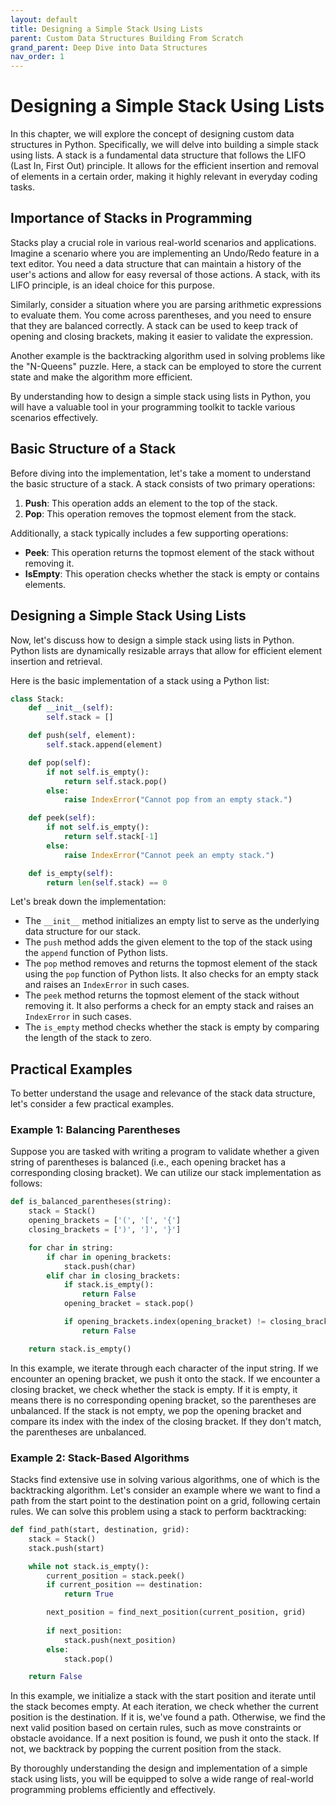 ```yaml
---
layout: default
title: Designing a Simple Stack Using Lists
parent: Custom Data Structures Building From Scratch
grand_parent: Deep Dive into Data Structures
nav_order: 1
---
```

# Designing a Simple Stack Using Lists

In this chapter, we will explore the concept of designing custom data structures in Python. Specifically, we will delve into building a simple stack using lists. A stack is a fundamental data structure that follows the LIFO (Last In, First Out) principle. It allows for the efficient insertion and removal of elements in a certain order, making it highly relevant in everyday coding tasks.

## Importance of Stacks in Programming

Stacks play a crucial role in various real-world scenarios and applications. Imagine a scenario where you are implementing an Undo/Redo feature in a text editor. You need a data structure that can maintain a history of the user's actions and allow for easy reversal of those actions. A stack, with its LIFO principle, is an ideal choice for this purpose.

Similarly, consider a situation where you are parsing arithmetic expressions to evaluate them. You come across parentheses, and you need to ensure that they are balanced correctly. A stack can be used to keep track of opening and closing brackets, making it easier to validate the expression.

Another example is the backtracking algorithm used in solving problems like the "N-Queens" puzzle. Here, a stack can be employed to store the current state and make the algorithm more efficient.

By understanding how to design a simple stack using lists in Python, you will have a valuable tool in your programming toolkit to tackle various scenarios effectively.

## Basic Structure of a Stack

Before diving into the implementation, let's take a moment to understand the basic structure of a stack. A stack consists of two primary operations:

1. **Push**: This operation adds an element to the top of the stack.
2. **Pop**: This operation removes the topmost element from the stack.

Additionally, a stack typically includes a few supporting operations:

- **Peek**: This operation returns the topmost element of the stack without removing it.
- **IsEmpty**: This operation checks whether the stack is empty or contains elements.

## Designing a Simple Stack Using Lists

Now, let's discuss how to design a simple stack using lists in Python. Python lists are dynamically resizable arrays that allow for efficient element insertion and retrieval.

Here is the basic implementation of a stack using a Python list:

```python
class Stack:
    def __init__(self):
        self.stack = []

    def push(self, element):
        self.stack.append(element)

    def pop(self):
        if not self.is_empty():
            return self.stack.pop()
        else:
            raise IndexError("Cannot pop from an empty stack.")

    def peek(self):
        if not self.is_empty():
            return self.stack[-1]
        else:
            raise IndexError("Cannot peek an empty stack.")

    def is_empty(self):
        return len(self.stack) == 0
```

Let's break down the implementation:

- The `__init__` method initializes an empty list to serve as the underlying data structure for our stack.
- The `push` method adds the given element to the top of the stack using the `append` function of Python lists.
- The `pop` method removes and returns the topmost element of the stack using the `pop` function of Python lists. It also checks for an empty stack and raises an `IndexError` in such cases.
- The `peek` method returns the topmost element of the stack without removing it. It also performs a check for an empty stack and raises an `IndexError` in such cases.
- The `is_empty` method checks whether the stack is empty by comparing the length of the stack to zero.

## Practical Examples

To better understand the usage and relevance of the stack data structure, let's consider a few practical examples.

### Example 1: Balancing Parentheses

Suppose you are tasked with writing a program to validate whether a given string of parentheses is balanced (i.e., each opening bracket has a corresponding closing bracket). We can utilize our stack implementation as follows:

```python
def is_balanced_parentheses(string):
    stack = Stack()
    opening_brackets = ['(', '[', '{']
    closing_brackets = [')', ']', '}']

    for char in string:
        if char in opening_brackets:
            stack.push(char)
        elif char in closing_brackets:
            if stack.is_empty():
                return False
            opening_bracket = stack.pop()

            if opening_brackets.index(opening_bracket) != closing_brackets.index(char):
                return False

    return stack.is_empty()
```

In this example, we iterate through each character of the input string. If we encounter an opening bracket, we push it onto the stack. If we encounter a closing bracket, we check whether the stack is empty. If it is empty, it means there is no corresponding opening bracket, so the parentheses are unbalanced. If the stack is not empty, we pop the opening bracket and compare its index with the index of the closing bracket. If they don't match, the parentheses are unbalanced.

### Example 2: Stack-Based Algorithms

Stacks find extensive use in solving various algorithms, one of which is the backtracking algorithm. Let's consider an example where we want to find a path from the start point to the destination point on a grid, following certain rules. We can solve this problem using a stack to perform backtracking:

```python
def find_path(start, destination, grid):
    stack = Stack()
    stack.push(start)

    while not stack.is_empty():
        current_position = stack.peek()
        if current_position == destination:
            return True

        next_position = find_next_position(current_position, grid)
        
        if next_position:
            stack.push(next_position)
        else:
            stack.pop()

    return False
```

In this example, we initialize a stack with the start position and iterate until the stack becomes empty. At each iteration, we check whether the current position is the destination. If it is, we've found a path. Otherwise, we find the next valid position based on certain rules, such as move constraints or obstacle avoidance. If a next position is found, we push it onto the stack. If not, we backtrack by popping the current position from the stack.

By thoroughly understanding the design and implementation of a simple stack using lists, you will be equipped to solve a wide range of real-world programming problems efficiently and effectively.